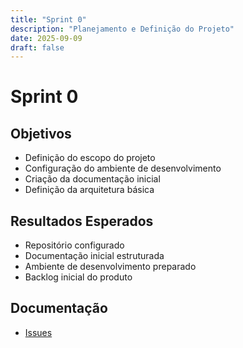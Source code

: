 ```yaml
---
title: "Sprint 0"
description: "Planejamento e Definição do Projeto"
date: 2025-09-09
draft: false
---
```


# Sprint 0

## Objetivos
- Definição do escopo do projeto
- Configuração do ambiente de desenvolvimento
- Criação da documentação inicial
- Definição da arquitetura básica

## Resultados Esperados
- Repositório configurado
- Documentação inicial estruturada
- Ambiente de desenvolvimento preparado
- Backlog inicial do produto

## Documentação
- [Issues](./issues)
